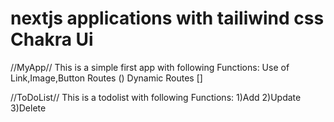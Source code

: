 # nextjs applications with tailiwind css Chakra Ui

//MyApp//
This is a simple first app with following Functions:
Use of Link,Image,Button
Routes ()
Dynamic Routes []

//ToDoList//
This is a todolist with following Functions:
1)Add 
2)Update 
3)Delete
